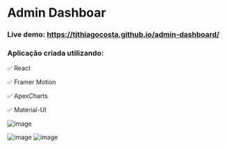 # Admin Dashboar

### Live demo: https://tjthiagocosta.github.io/admin-dashboard/



### Aplicação criada utilizando:
 ✅ React
 
 ✅ Framer Motion
 
 ✅ ApexCharts
 
 ✅ Material-UI

![image](https://github.com/tjthiagocosta/admin-dashboard/assets/86612543/36115d8f-a4f3-4631-89a1-28db5c7746c9)


 ![image](https://github.com/tjthiagocosta/admin-dashboard/assets/86612543/e57b79e2-19f5-4c1c-aa34-9795e2f0e4e9) ![image](https://github.com/tjthiagocosta/admin-dashboard/assets/86612543/32833cd5-67b4-4de4-a7f5-5a662e8f9844)


